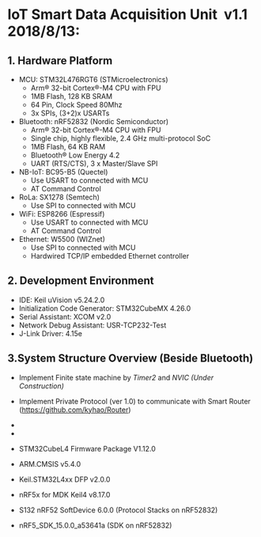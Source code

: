 # IoT Smart Data Acquisition Unit  v1.1  2018/8/13:

## 1. Hardware Platform

- MCU: STM32L476RGT6 (STMicroelectronics)
  - Arm® 32-bit Cortex®-M4 CPU with FPU
  - 1MB Flash, 128 KB SRAM
  - 64 Pin, Clock Speed 80Mhz
  - 3x SPIs, (3+2)x USARTs
- Bluetooth: nRF52832 (Nordic Semiconductor)
  - Arm® 32-bit Cortex®-M4 CPU with FPU
  - Single chip, highly flexible, 2.4 GHz multi-protocol SoC
  - 1MB Flash, 64 KB RAM
  - Bluetooth® Low Energy 4.2
  - UART (RTS/CTS), 3 x Master/Slave SPI
- NB-IoT: BC95-B5 (Quectel)
  - Use USART to connected with MCU
  - AT Command Control
- RoLa: SX1278 (Semtech)
  - Use SPI to connected with MCU
- WiFi: ESP8266 (Espressif)
  - Use USART to connected with MCU
  - AT Command Control
- Ethernet: W5500 (WIZnet)
  - Use SPI to connected with MCU
  - Hardwired TCP/IP embedded Ethernet controller 

## 2. Development Environment

- IDE: Keil uVision v5.24.2.0
- Initialization Code Generator: STM32CubeMX 4.26.0
- Serial Assistant: XCOM v2.0
- Network Debug Assistant: USR-TCP232-Test
- J-Link Driver: 4.15e

## 3.System Structure Overview (Beside Bluetooth)

- Implement Finite state machine by *Timer2* and *NVIC* *(Under Construction)*
- Implement Private Protocol (ver 1.0) to communicate with Smart Router (https://github.com/kyhao/Router)
- 
- 



- STM32CubeL4 Firmware Package V1.12.0
- ARM.CMSIS v5.4.0
- Keil.STM32L4xx DFP v2.0.0
- nRF5x for MDK Keil4 v8.17.0
- S132 nRF52 SoftDevice 6.0.0 (Protocol Stacks on nRF52832)
- nRF5_SDK_15.0.0_a53641a (SDK on nRF52832)

